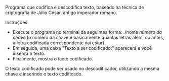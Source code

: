 
Programa que codifica e descodifica texto, baseado na técnica de criptografia de Júlio César, antigo imperador romano.

Instruções:

- Execute o programa no terminal da seguintes forma: ./nome *número da chave* (o número da chave é basicamente quantas letras além, ou antes, a letra
codificada correspondente vai estar).
- Em seguida, uma caixa "Texto a ser codificado:" aparecerá e você inserirá o texto.
- Finalmente, mostra o texto codificado.

O texto codificado pode ser usado no descodificador, utilizando a mesma chave e inserindo o texto codificado.
